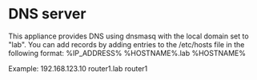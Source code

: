 # DNS server

This appliance provides DNS using dnsmasq with the local domain set to "lab". You can add records by adding entries to the /etc/hosts file in the following format:
%IP_ADDRESS% %HOSTNAME%.lab %HOSTNAME%

Example:
192.168.123.10 router1.lab router1


